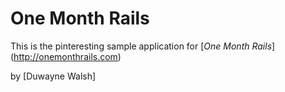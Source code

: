 # One Month Rails

This  is the pinteresting sample application for
[*One Month Rails*] (http://onemonthrails.com)

by [Duwayne Walsh]
